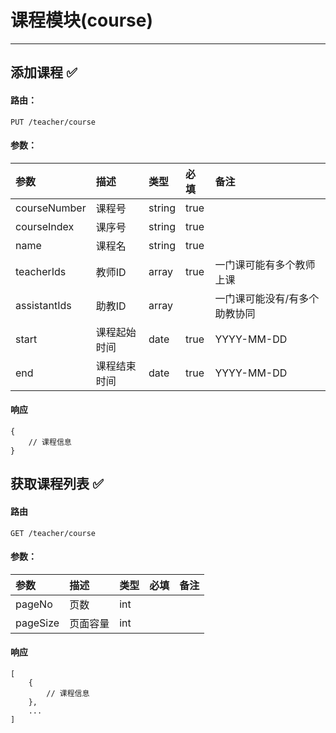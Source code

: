 # 课程模块\(course\)

---

## 添加课程 ✅

#### 路由：

`PUT /teacher/course`

#### 参数：

| 参数 | 描述 | 类型 | 必填 | 备注 |
| :--- | :--- | :--- | :--- | :--- |
| courseNumber | 课程号 | string | true |  |
| courseIndex | 课序号 | string | true |  |
| name | 课程名 | string | true |  |
| teacherIds | 教师ID | array | true | 一门课可能有多个教师上课 |
| assistantIds | 助教ID | array |  | 一门课可能没有/有多个助教协同 |
| start | 课程起始时间 | date | true | YYYY-MM-DD |
| end | 课程结束时间 | date | true | YYYY-MM-DD |

#### 响应

```
{
    // 课程信息
}
```

## 获取课程列表 ✅

#### 路由

`GET /teacher/course`

#### 参数：

| 参数 | 描述 | 类型 | 必填 | 备注 |
| :--- | :--- | :--- | :--- | :--- |
| pageNo | 页数 | int |  |  |
| pageSize | 页面容量 | int |  |  |

#### 响应

```
[
    {
        // 课程信息
    },
    ...
]
```





